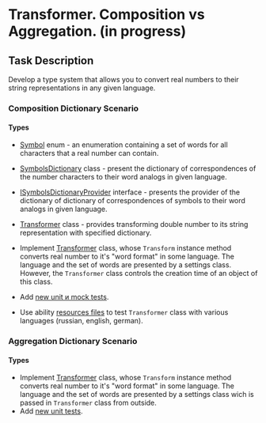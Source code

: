 # Transformer. Composition vs Aggregation. (in progress)

## Task Description

Develop a type system that allows you to convert real numbers to their string representations in any given language.

### Composition Dictionary Scenario

#### Types
- [Symbol](TransformerDictionaryComposition/Sympol) enum - an enumeration containing a set of words for all characters that a real number can contain.
- [SymbolsDictionary](TransformerDictionaryComposition/SymbolsDictionary) class - present the dictionary of correspondences of the number characters to their word analogs in given language. 
- [ISymbolsDictionaryProvider](TransformerDictionaryComposition/ISymbolsDictionaryProvider) interface - presents the provider of the dictionary of dictionary of correspondences of symbols to their word analogs in given language.
- [Transformer](TransformerDictionaryComposition/Transformer) class - provides transforming double number to its string representation with specified dictionary.

- Implement [Transformer](/TransformerDictionaryComposition/Transformer.cs#L5) class, whose `Transform` instance method converts real number to it's "word format" in some language. The language and the set of words are presented by a settings class. However, the `Transformer` class controls the creation time of an object of this class.
- Add [new unit и mock tests](/Transformer.Tests/TransformerCompositionTests.cs).
- Use ability [resources files](https://docs.microsoft.com/en-us/dotnet/core/extensions/work-with-resx-files-programmatically) to test `Transformer` class with various languages (russian, english, german). 

### Aggregation Dictionary Scenario

#### Types

- Implement [Transformer](/TransformerDictionaryAggregarion/Transformer.cs#L6[](url)) class, whose `Transform` instance method converts real number to it's "word format" in some language. The language and the set of words are presented by a settings class wich is passed in `Transformer` class from outside.
- Add [new unit tests](/Transformer.Tests/TransformerAggregationTests.cs).
